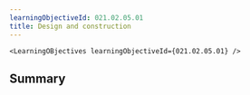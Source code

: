 ```yaml
---
learningObjectiveId: 021.02.05.01
title: Design and construction
---
```


```tsx eval
<LearningOBjectives learningObjectiveId={021.02.05.01} />
```

## Summary
